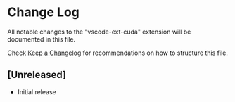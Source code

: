 # Change Log

All notable changes to the "vscode-ext-cuda" extension will be documented in this file.

Check [Keep a Changelog](http://keepachangelog.com/) for recommendations on how to structure this file.

## [Unreleased]

- Initial release